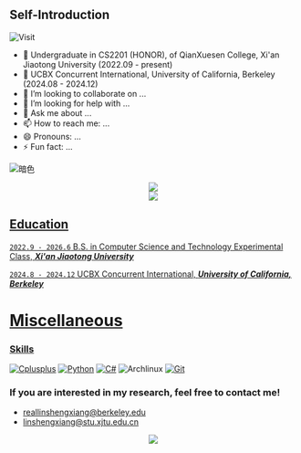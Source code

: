 ## Self-Introduction

<!-- profile logo 个人资料徽标 -->
  <div>
<!--     <a href="https://bxhu2004.com/"><img src="https://img.shields.io/badge/academicHomepage-@bxhu-yellow" /></a>&emsp;
    <a href="https://blog.bxhu2004.com/"><img src="https://img.shields.io/badge/myBlog-@bxhu-green" /></a>&emsp;
    <a href="https://twitter.com/Carrot_bxhu/"><img src="https://img.shields.io/badge/Twitter-@bxhu-black" /></a>&emsp;
    <a href="https://www.instagram.com/huboxuanhu/"><img src="https://img.shields.io/badge/Instagram-@bxhu-pink" /></a>&emsp;
    <a href="https://www.facebook.com/profile.php?id=61557554264070"><img src="https://img.shields.io/badge/Facebook-@bxhu-blue" /></a>&emsp;
    <a href="https://www.linkedin.com/in/boxuan-hu-20040220root/"><img src="https://img.shields.io/badge/LinkedIn-@bxhu-blue" /></a>&emsp;
    <a href="https://www.researchgate.net/profile/Boxuan-Hu-2"><img src="https://img.shields.io/badge/ResearchGate-@bxhu-black" /></a>&emsp; -->
    <img src="https://komarev.com/ghpvc/?username=reallinshengxiang&label=Views&color=512BD4&style=flat" alt="Visit" />
  </div>

- 🌱 Undergraduate in CS2201 (HONOR), of QianXuesen College, Xi'an Jiaotong University (2022.09 - present)
- 🔭 UCBX Concurrent International, University of California, Berkeley  (2024.08 - 2024.12)
- 👯 I’m looking to collaborate on ...
- 🤔 I’m looking for help with ...
- 💬 Ask me about ...
- 📫 How to reach me: ...
- 😄 Pronouns: ...
- ⚡ Fun fact: ...


![暗色](https://raw.githubusercontent.com/reallinshengxiang/reallinshengxiang/output/github-contribution-grid-snake-dark.svg)
<a href="https://github.com/anuraghazra/convoychat">
 <div align="center"> <img src="https://github-readme-stats.vercel.app/api/top-langs/?username=reallinshengxiang&hide_title=true&hide_border=true&layout=compact&langs_count=6&text_color=000&icon_color=fff&bg_color=0,52fa5a,4dfcff,c64dff&theme=graywhite" /> </div>
<div align="center"> <img src="https://github-profile-trophy.vercel.app/?username=reallinshengxiang" /> </div>

## Education
`2022.9 - 2026.6` B.S. in Computer Science and Technology Experimental Class, ___Xi'an Jiaotong University___

`2024.8 - 2024.12` UCBX Concurrent International, ___University of California, Berkeley___

# Miscellaneous

### Skills
[![Cplusplus](https://img.shields.io/badge/-Cplusplus-00599C?style=flat-square&logo=cplusplus&logoColor=ffffff)](https://cplusplus.com/)
[![Python](https://img.shields.io/badge/-Python-3776AB?style=flat-square&logo=python&logoColor=ffffff)](https://www.python.org/)
[![C#](https://img.shields.io/badge/-Csharp-512BD4?style=flat-square&logo=csharp&logoColor=ffffff)](https://learn.microsoft.com/en-us/dotnet/csharp/)
![Archlinux](https://img.shields.io/badge/-Archlinux-1793D1?style=flat-square&logo=archlinux&logoColor=ffffff)
[![Git](https://img.shields.io/badge/-Git-f05032?style=flat-square&logo=git&logoColor=white)](https://git-scm.com/)
<!-- ![Julia](https://img.shields.io/badge/-Julia-9558B2?style=flat-square&logo=julia&logoColor=ffffff)
![Java](https://img.shields.io/badge/-Java-007396?style=flat-square&logo=java&logoColor=ffffff)

![HTML5 Badge](https://img.shields.io/badge/HTML5-E34F26?logo=html5&logoColor=fff&style=flat)
![JavaScript](https://img.shields.io/badge/JavaScript-F7DF1E?style=flat-square&logo=JavaScript&logoColor=ffffff)
![React](https://img.shields.io/badge/-React-61DAFB?style=flat-square&logo=React&logoColor=ffffff)
![Vue.js](https://img.shields.io/badge/-Vue.js-4FC08D?style=flat-square&logo=Vue.js&logoColor=ffffff)
![Docker](https://img.shields.io/badge/Docker-2496ED?style=flat-square&logo=docker&logoColor=ffffff)
![Unity](https://img.shields.io/badge/Unity-002244?style=flat-square&logo=unity&logoColor=ffffff)
![.NET](https://img.shields.io/badge/.NET-512BD4?style=flat-square&logo=C-Sharp&logoColor=ffffff)

[![ns3](https://img.shields.io/badge/-ns3-83B81A?style=flat-square&logo=ns3&logoColor=ffffff)](https://www.nsnam.org/)
[![mininet](https://img.shields.io/badge/-mininet-0085CA?style=flat-square&logo=mininet&logoColor=ffffff)](https://mininet.org/)
![Visual Studio Code Badge](https://img.shields.io/badge/Visual%20Studio%20Code-007ACC?logo=visualstudiocode&logoColor=fff&style=flat)
![Visual Studio Badge](https://img.shields.io/badge/Visual%20Studio-5C2D91?logo=visualstudio&logoColor=fff&style=flat)
![GitHub Badge](https://img.shields.io/badge/GitHub-181717?logo=github&logoColor=fff&style=flat)
![MacOS Badge](https://img.shields.io/badge/MacOS-181717?logo=macos&logoColor=fff&style=flat)-->

<!-- <div align="center"> <img src="https://github-profile-trophy.vercel.app/?username=root-hbx" /> </div> -->
<!-- just img 图片 forked from this man-->
<!--<img src="https://cdn.jsdelivr.net/gh/sun0225SUN/sun0225SUN/assets/images/icon.png" /></div>
</div>-->

### If you are interested in my research, feel free to contact me!
  
- reallinshengxiang@berkeley.edu
- linshengxiang@stu.xjtu.edu.cn

 <div align="center"> <img src="https://activity-graph.herokuapp.com/graph?username=reallinshengxiang&theme=xcode" /> </div>
